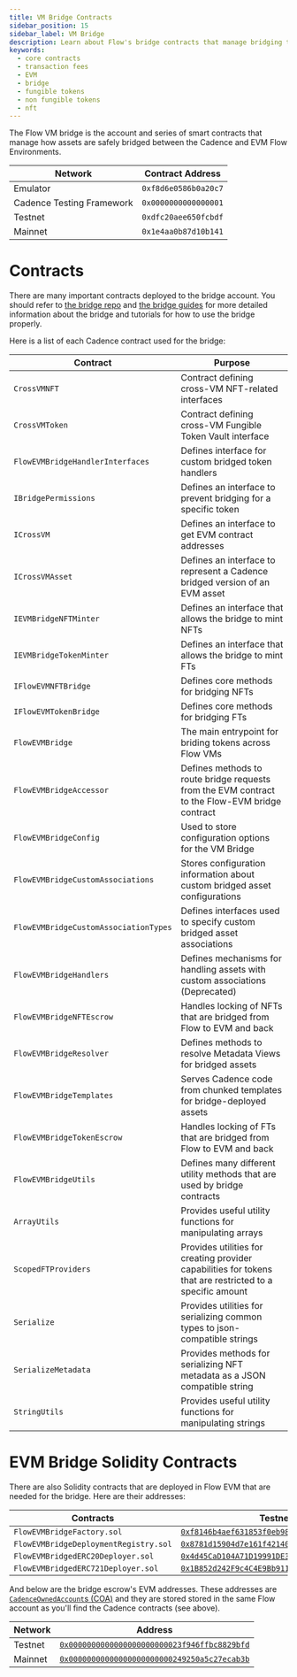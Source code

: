 ```yaml
---
title: VM Bridge Contracts
sidebar_position: 15
sidebar_label: VM Bridge
description: Learn about Flow's bridge contracts that manage bridging tokens between the Cadence and EVM environments.
keywords:
  - core contracts
  - transaction fees
  - EVM
  - bridge
  - fungible tokens
  - non fungible tokens
  - nft
---
```


The Flow VM bridge is the account and series of smart contracts that manage how
assets are safely bridged between the Cadence and EVM Flow Environments.

| Network                   | Contract Address     |
| ------------------------- | -------------------- |
| Emulator                  | `0xf8d6e0586b0a20c7` |
| Cadence Testing Framework | `0x0000000000000001` |
| Testnet                   | `0xdfc20aee650fcbdf` |
| Mainnet                   | `0x1e4aa0b87d10b141` |

# Contracts

There are many important contracts deployed to the bridge account.
You should refer to [the bridge repo](https://github.com/onflow/flow-evm-bridge)
and [the bridge guides](../../../blockchain-development-tutorials/cross-vm-apps/vm-bridge.md)
for more detailed information about the bridge and tutorials for how to use the bridge properly.

Here is a list of each Cadence contract used for the bridge:

| Contract                              | Purpose                                                                                                   |
| ------------------------------------- | --------------------------------------------------------------------------------------------------------- |
| `CrossVMNFT`                          | Contract defining cross-VM NFT-related interfaces                                                         |
| `CrossVMToken`                        | Contract defining cross-VM Fungible Token Vault interface                                                 |
| `FlowEVMBridgeHandlerInterfaces`      | Defines interface for custom bridged token handlers                                                       |
| `IBridgePermissions`                  | Defines an interface to prevent bridging for a specific token                                             |
| `ICrossVM`                            | Defines an interface to get EVM contract addresses                                                        |
| `ICrossVMAsset`                       | Defines an interface to represent a Cadence bridged version of an EVM asset                               |
| `IEVMBridgeNFTMinter`                 | Defines an interface that allows the bridge to mint NFTs                                                  |
| `IEVMBridgeTokenMinter`               | Defines an interface that allows the bridge to mint FTs                                                   |
| `IFlowEVMNFTBridge`                   | Defines core methods for bridging NFTs                                                                    |
| `IFlowEVMTokenBridge`                 | Defines core methods for bridging FTs                                                                     |
| `FlowEVMBridge`                       | The main entrypoint for briding tokens across Flow VMs                                                    |
| `FlowEVMBridgeAccessor`               | Defines methods to route bridge requests from the EVM contract to the Flow-EVM bridge contract            |
| `FlowEVMBridgeConfig`                 | Used to store configuration options for the VM Bridge                                                     |
| `FlowEVMBridgeCustomAssociations`     | Stores configuration information about custom bridged asset configurations                                |
| `FlowEVMBridgeCustomAssociationTypes` | Defines interfaces used to specify custom bridged asset associations                                      |
| `FlowEVMBridgeHandlers`               | Defines mechanisms for handling assets with custom associations (Deprecated)                              |
| `FlowEVMBridgeNFTEscrow`              | Handles locking of NFTs that are bridged from Flow to EVM and back                                        |
| `FlowEVMBridgeResolver`               | Defines methods to resolve Metadata Views for bridged assets                                              |
| `FlowEVMBridgeTemplates`              | Serves Cadence code from chunked templates for bridge-deployed assets                                     |
| `FlowEVMBridgeTokenEscrow`            | Handles locking of FTs that are bridged from Flow to EVM and back                                         |
| `FlowEVMBridgeUtils`                  | Defines many different utility methods that are used by bridge contracts                                  |
| `ArrayUtils`                          | Provides useful utility functions for manipulating arrays                                                 |
| `ScopedFTProviders`                   | Provides utilities for creating provider capabilities for tokens that are restricted to a specific amount |
| `Serialize`                           | Provides utilities for serializing common types to json-compatible strings                                |
| `SerializeMetadata`                   | Provides methods for serializing NFT metadata as a JSON compatible string                                 |
| `StringUtils`                         | Provides useful utility functions for manipulating strings                                                |

# EVM Bridge Solidity Contracts

There are also Solidity contracts that are deployed in Flow EVM that are needed for the bridge.
Here are their addresses:

| Contracts                             | Testnet                                                                                                                            | Mainnet                                                                                                                    |
| ------------------------------------- | ---------------------------------------------------------------------------------------------------------------------------------- | -------------------------------------------------------------------------------------------------------------------------- |
| `FlowEVMBridgeFactory.sol`            | [`0xf8146b4aef631853f0eb98dbe28706d029e52c52`](https://evm-testnet.flowscan.io/address/0xF8146B4aEF631853F0eB98DBE28706d029e52c52) | [`0x1c6dea788ee774cf15bcd3d7a07ede892ef0be40`](https://evm.flowscan.io/address/0x1C6dEa788Ee774CF15bCd3d7A07ede892ef0bE40) |
| `FlowEVMBridgeDeploymentRegistry.sol` | [`0x8781d15904d7e161f421400571dea24cc0db6938`](https://evm-testnet.flowscan.io/address/0x8781d15904d7e161f421400571dea24cc0db6938) | [`0x8fdec2058535a2cb25c2f8cec65e8e0d0691f7b0`](https://evm.flowscan.io/address/0x8FDEc2058535A2Cb25C2f8ceC65e8e0D0691f7B0) |
| `FlowEVMBridgedERC20Deployer.sol`     | [`0x4d45CaD104A71D19991DE3489ddC5C7B284cf263`](https://evm-testnet.flowscan.io/address/0x4d45CaD104A71D19991DE3489ddC5C7B284cf263) | [`0x49631Eac7e67c417D036a4d114AD9359c93491e7`](https://evm.flowscan.io/address/0x49631Eac7e67c417D036a4d114AD9359c93491e7) |
| `FlowEVMBridgedERC721Deployer.sol`    | [`0x1B852d242F9c4C4E9Bb91115276f659D1D1f7c56`](https://evm-testnet.flowscan.io/address/0x1B852d242F9c4C4E9Bb91115276f659D1D1f7c56) | [`0xe7c2B80a9de81340AE375B3a53940E9aeEAd79Df`](https://evm.flowscan.io/address/0xe7c2B80a9de81340AE375B3a53940E9aeEAd79Df) |

And below are the bridge escrow's EVM addresses. These addresses are [`CadenceOwnedAccount`s (COA)](https://developers.flow.com/blockchain-development-tutorials/cross-vm-apps/interacting-with-coa#coa-interface) and they are stored stored in the same Flow account as you'll find the Cadence contracts (see above).

| Network | Address                                                                                                                            |
| ------- | ---------------------------------------------------------------------------------------------------------------------------------- |
| Testnet | [`0x0000000000000000000000023f946ffbc8829bfd`](https://evm-testnet.flowscan.io/address/0x0000000000000000000000023f946FFbc8829BFD) |
| Mainnet | [`0x00000000000000000000000249250a5c27ecab3b`](https://evm.flowscan.io/address/0x00000000000000000000000249250a5C27Ecab3B)         |
